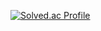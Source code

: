 [![Solved.ac Profile](http://mazassumnida.wtf/api/v2/generate_badge?boj=hayeonful)](https://solved.ac/hayeonful/)
